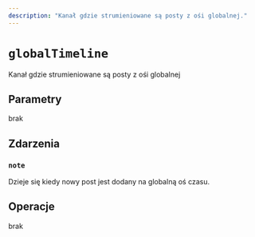 ```yaml
---
description: "Kanał gdzie strumieniowane są posty z ośi globalnej."
---
```


# `globalTimeline`

Kanał gdzie strumieniowane są posty z ośi globalnej

## Parametry

brak

## Zdarzenia

### `note`

<MkSchemaViewer :schema="{
 $ref: 'misskey://Note'
}"/>

Dzieje się kiedy nowy post jest dodany na globalną oś czasu.

## Operacje

brak
